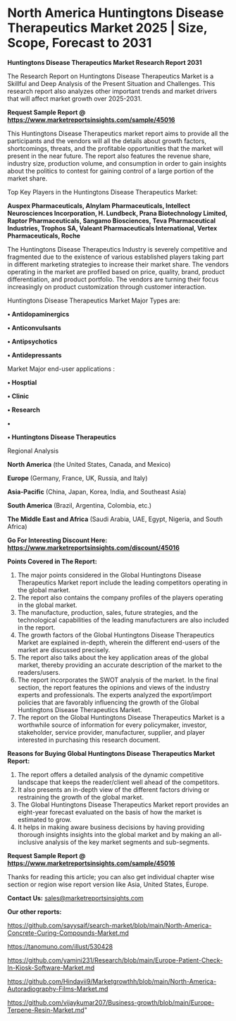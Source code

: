 # North America Huntingtons Disease Therapeutics Market 2025 | Size, Scope, Forecast to 2031

<strong>Huntingtons Disease Therapeutics Market Research Report 2031</strong>

The Research Report on Huntingtons Disease Therapeutics Market is a Skillful and Deep Analysis of the Present Situation and Challenges. This research report also analyzes other important trends and market drivers that will affect market growth over 2025-2031.

<strong>Request Sample Report @ <a href=https://www.marketreportsinsights.com/sample/45016>https://www.marketreportsinsights.com/sample/45016</a></strong>

This Huntingtons Disease Therapeutics market report aims to provide all the participants and the vendors will all the details about growth factors, shortcomings, threats, and the profitable opportunities that the market will present in the near future. The report also features the revenue share, industry size, production volume, and consumption in order to gain insights about the politics to contest for gaining control of a large portion of the market share.

Top Key Players in the Huntingtons Disease Therapeutics Market:

<strong>Auspex Pharmaceuticals, Alnylam Pharmaceuticals, Intellect Neurosciences Incorporation, H. Lundbeck, Prana Biotechnology Limited, Raptor Pharmaceuticals, Sangamo Biosciences, Teva Pharmaceutical Industries, Trophos SA, Valeant Pharmaceuticals International, Vertex Pharmaceuticals, Roche</strong>

The Huntingtons Disease Therapeutics Industry is severely competitive and fragmented due to the existence of various established players taking part in different marketing strategies to increase their market share. The vendors operating in the market are profiled based on price, quality, brand, product differentiation, and product portfolio. The vendors are turning their focus increasingly on product customization through customer interaction.

Huntingtons Disease Therapeutics Market Major Types are:

<strong>•  Antidopaminergics

•  Anticonvulsants

•  Antipsychotics

•  Antidepressants</strong>

Market Major end-user applications :

<strong>•  Hosptial

•  Clinic

•  Research

•  

•  Huntingtons Disease Therapeutics</strong>

Regional Analysis

</u><strong><b>North America</b></strong> (the United States, Canada, and Mexico)

<strong><b>Europe </b></strong>(Germany, France, UK, Russia, and Italy)

<strong><b>Asia-Pacific</b></strong> (China, Japan, Korea, India, and Southeast Asia)

<strong><b>South America</b></strong> (Brazil, Argentina, Colombia, etc.)

<strong><b>The Middle East and Africa</b></strong> (Saudi Arabia, UAE, Egypt, Nigeria, and South Africa)

<strong>Go For Interesting Discount Here: <a href=https://www.marketreportsinsights.com/discount/45016>https://www.marketreportsinsights.com/discount/45016</a></strong>

<strong>Points Covered in The Report:</strong>
<ol>
  <li>The major points considered in the Global Huntingtons Disease Therapeutics Market report include the leading competitors operating in the global market.</li>
  <li>The report also contains the company profiles of the players operating in the global market.</li>
  <li>The manufacture, production, sales, future strategies, and the technological capabilities of the leading manufacturers are also included in the report.</li>
  <li>The growth factors of the Global Huntingtons Disease Therapeutics Market are explained in-depth, wherein the different end-users of the market are discussed precisely.</li>
  <li>The report also talks about the key application areas of the global market, thereby providing an accurate description of the market to the readers/users.</li>
  <li>The report incorporates the SWOT analysis of the market. In the final section, the report features the opinions and views of the industry experts and professionals. The experts analyzed the export/import policies that are favorably influencing the growth of the Global Huntingtons Disease Therapeutics Market.</li>
  <li>The report on the Global Huntingtons Disease Therapeutics Market is a worthwhile source of information for every policymaker, investor, stakeholder, service provider, manufacturer, supplier, and player interested in purchasing this research document.</li>
</ol>
<strong>Reasons for Buying Global Huntingtons Disease Therapeutics Market Report:</strong>

<ol>
  <li>The report offers a detailed analysis of the dynamic competitive landscape that keeps the reader/client well ahead of the competitors.</li>
  <li>It also presents an in-depth view of the different factors driving or restraining the growth of the global market.</li>
  <li>The Global Huntingtons Disease Therapeutics Market report provides an eight-year forecast evaluated on the basis of how the market is estimated to grow.</li>
  <li>It helps in making aware business decisions by having providing thorough insights insights into the global market and by making an all-inclusive analysis of the key market segments and sub-segments.</li>
</ol>
<strong>Request Sample Report @ <a href=https://www.marketreportsinsights.com/sample/45016>https://www.marketreportsinsights.com/sample/45016</a></strong>


Thanks for reading this article; you can also get individual chapter wise section or region wise report version like Asia, United States, Europe.

<strong>Contact Us:</strong>
sales@marketreportsinsights.com

<strong>Our other reports:</strong>

<a href=https://github.com/sayysaif/search-market/blob/main/North-America-Concrete-Curing-Compounds-Market.md>https://github.com/sayysaif/search-market/blob/main/North-America-Concrete-Curing-Compounds-Market.md</a>

<a href=https://tanomuno.com/illust/530428>https://tanomuno.com/illust/530428</a>

<a href=https://github.com/yamini231/Research/blob/main/Europe-Patient-Check-In-Kiosk-Software-Market.md>https://github.com/yamini231/Research/blob/main/Europe-Patient-Check-In-Kiosk-Software-Market.md</a>

<a href=https://github.com/Hindavii9/Marketgrowthh/blob/main/North-America-Autoradiography-Films-Market.md>https://github.com/Hindavii9/Marketgrowthh/blob/main/North-America-Autoradiography-Films-Market.md</a>

<a href=https://github.com/vijaykumar207/Business-growth/blob/main/Europe-Terpene-Resin-Market.md>https://github.com/vijaykumar207/Business-growth/blob/main/Europe-Terpene-Resin-Market.md</a>"
